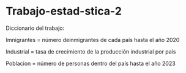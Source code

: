 # Trabajo-estad-stica-2

Diccionario del trabajo:

Imnigrantes = número deinmigrantes de cada país hasta el año 2020

Industrial = tasa de crecimiento de la producción industrial por país 

Poblacion = número de personas dentro del país hasta el año 2023























